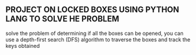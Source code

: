 ## PROJECT ON LOCKED BOXES USING PYTHON LANG TO SOLVE HE PROBLEM

solve the problem of determining if all the boxes can be opened, you can use a depth-first search (DFS) algorithm to traverse the boxes and track the keys obtained
